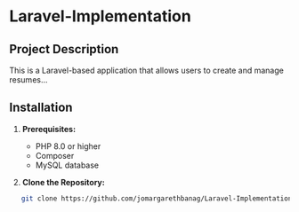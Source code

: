 # Laravel-Implementation

## Project Description

This is a Laravel-based application that allows users to create and manage resumes...

## Installation

1. **Prerequisites:**
   * PHP 8.0 or higher
   * Composer
   * MySQL database

2. **Clone the Repository:**
```bash
   git clone https://github.com/jomargarethbanag/Laravel-Implementation.git

